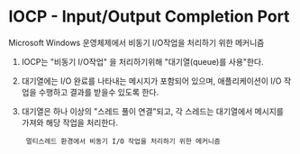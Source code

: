# IOCP - Input/Output Completion Port

  Microsoft Windows 운영체제에서 비동기 I/O작업을 처리하기 위한 메커니즘

1. IOCP는 "비동기 I/O작업" 을 처리하기위해 "대기열(queue)를 사용"한다.

2. 대기열에는 I/O 완료를 나타내는 메시지가 포함되어 있으며, 애플리케이션이 I/O 작업을 수행하고 결과를 받을수 있도록 한다.

3. 대기열은 하나 이상의 "스레드 풀이 연결"되고, 각 스레드는 대기열에서 메시지를 가져와 해당 작업을 처리한다.

        멀티스레드 환경에서 비동기 I/O 작업을 처리하기 위한 메커니즘

